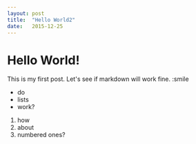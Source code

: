 ```yaml
---
layout: post
title:  "Hello World2"
date:   2015-12-25
---
```


# Hello World!

This is my first post. Let's see if markdown will work fine. :smile 

* do 
* lists 
* work?

1. how
2. about
3. numbered ones?